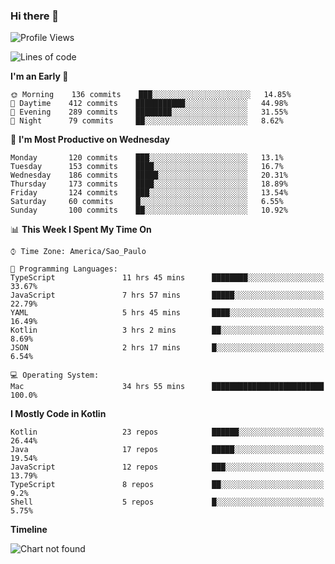 ### Hi there 👋

<!--
**fernandonogueira/fernandonogueira** is a ✨ _special_ ✨ repository because its `README.md` (this file) appears on your GitHub profile.

Here are some ideas to get you started:

- 🔭 I’m currently working on ...
- 🌱 I’m currently learning ...
- 👯 I’m looking to collaborate on ...
- 🤔 I’m looking for help with ...
- 💬 Ask me about ...
- 📫 How to reach me: ...
- 😄 Pronouns: ...
- ⚡ Fun fact: ...
-->

<!--START_SECTION:waka-->
![Profile Views](http://img.shields.io/badge/Profile%20Views-1-blue)

![Lines of code](https://img.shields.io/badge/From%20Hello%20World%20I%27ve%20Written-5.6%20million%20lines%20of%20code-blue)

**I'm an Early 🐤** 

```text
🌞 Morning    136 commits    ███░░░░░░░░░░░░░░░░░░░░░░   14.85% 
🌆 Daytime    412 commits    ███████████░░░░░░░░░░░░░░   44.98% 
🌃 Evening    289 commits    ████████░░░░░░░░░░░░░░░░░   31.55% 
🌙 Night      79 commits     ██░░░░░░░░░░░░░░░░░░░░░░░   8.62%

```
📅 **I'm Most Productive on Wednesday** 

```text
Monday       120 commits    ███░░░░░░░░░░░░░░░░░░░░░░   13.1% 
Tuesday      153 commits    ████░░░░░░░░░░░░░░░░░░░░░   16.7% 
Wednesday    186 commits    █████░░░░░░░░░░░░░░░░░░░░   20.31% 
Thursday     173 commits    ████░░░░░░░░░░░░░░░░░░░░░   18.89% 
Friday       124 commits    ███░░░░░░░░░░░░░░░░░░░░░░   13.54% 
Saturday     60 commits     █░░░░░░░░░░░░░░░░░░░░░░░░   6.55% 
Sunday       100 commits    ██░░░░░░░░░░░░░░░░░░░░░░░   10.92%

```


📊 **This Week I Spent My Time On** 

```text
⌚︎ Time Zone: America/Sao_Paulo

💬 Programming Languages: 
TypeScript               11 hrs 45 mins      ████████░░░░░░░░░░░░░░░░░   33.67% 
JavaScript               7 hrs 57 mins       █████░░░░░░░░░░░░░░░░░░░░   22.79% 
YAML                     5 hrs 45 mins       ████░░░░░░░░░░░░░░░░░░░░░   16.49% 
Kotlin                   3 hrs 2 mins        ██░░░░░░░░░░░░░░░░░░░░░░░   8.69% 
JSON                     2 hrs 17 mins       █░░░░░░░░░░░░░░░░░░░░░░░░   6.54%

💻 Operating System: 
Mac                      34 hrs 55 mins      █████████████████████████   100.0%

```

**I Mostly Code in Kotlin** 

```text
Kotlin                   23 repos            ██████░░░░░░░░░░░░░░░░░░░   26.44% 
Java                     17 repos            █████░░░░░░░░░░░░░░░░░░░░   19.54% 
JavaScript               12 repos            ███░░░░░░░░░░░░░░░░░░░░░░   13.79% 
TypeScript               8 repos             ██░░░░░░░░░░░░░░░░░░░░░░░   9.2% 
Shell                    5 repos             █░░░░░░░░░░░░░░░░░░░░░░░░   5.75%

```


**Timeline**

![Chart not found](https://github.com/fernandonogueira/fernandonogueira/blob/master/charts/bar_graph.png) 


<!--END_SECTION:waka-->
